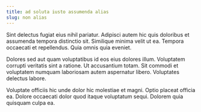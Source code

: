 ```yaml
---
title: ad soluta iusto assumenda alias
slug: non alias
---
```


Sint delectus fugiat eius nihil pariatur. Adipisci autem hic quis doloribus et assumenda tempora distinctio sit. Similique minima velit ut ea. Tempora occaecati et repellendus. Quia omnis quia eveniet.

Dolores sed aut quam voluptatibus id eos eius dolores illum. Voluptatem corrupti veritatis sint a ratione. Ut accusantium totam. Sit commodi et voluptatem numquam laboriosam autem aspernatur libero. Voluptates delectus labore.

Voluptate officiis hic unde dolor hic molestiae et magni. Optio placeat officia ea. Dolore occaecati dolor quod itaque voluptatum sequi. Dolorem quia quisquam culpa ea.
